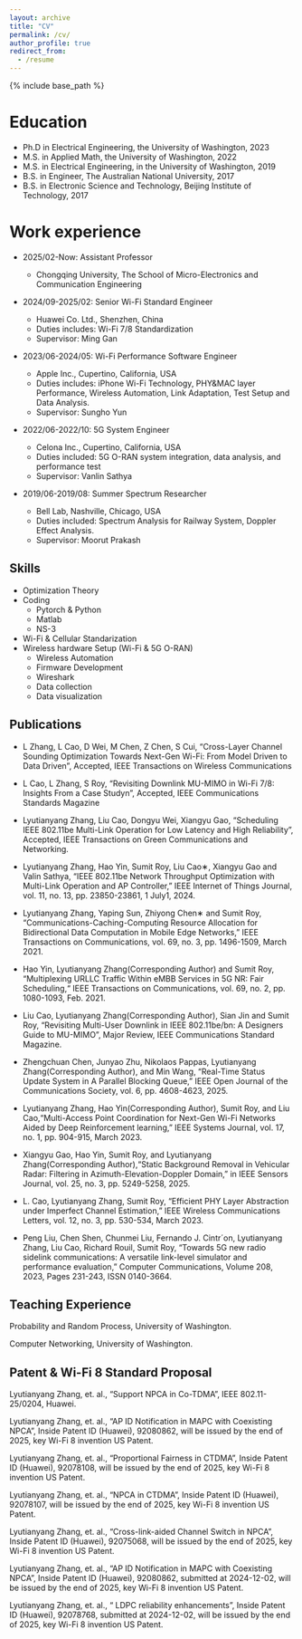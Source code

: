 ```yaml
---
layout: archive
title: "CV"
permalink: /cv/
author_profile: true
redirect_from:
  - /resume
---
```


{% include base_path %}

Education
======
* Ph.D in Electrical Engineering, the University of Washington, 2023
* M.S. in Applied Math, the University of Washington, 2022
* M.S. in Electrical Engineering, in the University of Washington, 2019
* B.S. in Engineer, The Australian National University, 2017
* B.S. in Electronic Science and Technology, Beijing Institute of Technology, 2017

Work experience
======
* 2025/02-Now: Assistant Professor
  * Chongqing University, The School of Micro-Electronics and Communication Engineering

* 2024/09-2025/02: Senior Wi-Fi Standard Engineer
  * Huawei Co. Ltd., Shenzhen, China
  * Duties includes: Wi-Fi 7/8 Standardization
  * Supervisor: Ming Gan

* 2023/06-2024/05: Wi-Fi Performance Software Engineer
  * Apple Inc., Cupertino, California, USA
  * Duties includes: iPhone Wi-Fi Technology, PHY&MAC layer Performance, Wireless Automation, Link Adaptation, Test Setup and Data Analysis. 
  * Supervisor: Sungho Yun

* 2022/06-2022/10: 5G System Engineer
  * Celona Inc., Cupertino, California, USA
  * Duties included: 5G O-RAN system integration, data analysis, and performance test
  * Supervisor: Vanlin Sathya

* 2019/06-2019/08: Summer Spectrum Researcher
  * Bell Lab, Nashville, Chicago, USA
  * Duties included: Spectrum Analysis for Railway System, Doppler Effect Analysis.
  * Supervisor: Moorut Prakash 
  
Skills
------
* Optimization Theory
* Coding
  * Pytorch & Python
  * Matlab
  * NS-3
* Wi-Fi & Cellular Standarization
* Wireless hardware Setup (Wi-Fi & 5G O-RAN)
  * Wireless Automation
  * Firmware Development
  * Wireshark
  * Data collection
  * Data visualization

Publications
-------
* L Zhang, L Cao, D Wei, M Chen, Z Chen, S Cui, “Cross-Layer Channel Sounding Optimization Towards Next-Gen Wi-Fi: From Model Driven to Data Driven”, Accepted, IEEE Transactions on Wireless Communications

* L Cao, L Zhang, S Roy, “Revisiting Downlink MU-MIMO in Wi-Fi 7/8: Insights From a Case Studyn”, Accepted, IEEE Communications Standards Magazine

* Lyutianyang Zhang, Liu Cao, Dongyu Wei, Xiangyu Gao, “Scheduling IEEE 802.11be Multi-Link Operation for Low Latency
and High Reliability”, Accepted, IEEE Transactions on Green Communications and Networking.

* Lyutianyang Zhang, Hao Yin, Sumit Roy, Liu Cao∗, Xiangyu Gao and Valin Sathya, “IEEE 802.11be Network Throughput
Optimization with Multi-Link Operation and AP Controller,” IEEE Internet of Things Journal, vol. 11, no. 13, pp. 23850-23861, 1
July1, 2024.

* Lyutianyang Zhang, Yaping Sun, Zhiyong Chen∗ and Sumit Roy, “Communications-Caching-Computing Resource Allocation for
Bidirectional Data Computation in Mobile Edge Networks,” IEEE Transactions on Communications, vol. 69, no. 3, pp. 1496-1509,
March 2021.

* Hao Yin, Lyutianyang Zhang(Corresponding Author) and Sumit Roy, “Multiplexing URLLC Traffic Within eMBB Services in 5G NR: Fair
Scheduling,“ IEEE Transactions on Communications, vol. 69, no. 2, pp. 1080-1093, Feb. 2021.

* Liu Cao, Lyutianyang Zhang(Corresponding Author), Sian Jin and Sumit Roy, “Revisiting Multi-User Downlink in IEEE 802.11be/bn: A Designers
Guide to MU-MIMO”, Major Review, IEEE Communications Standard Magazine.

* Zhengchuan Chen, Junyao Zhu, Nikolaos Pappas, Lyutianyang Zhang(Corresponding Author), and Min Wang, “Real-Time Status Update System in A
Parallel Blocking Queue,” IEEE Open Journal of the Communications Society, vol. 6, pp. 4608-4623, 2025.

* Lyutianyang Zhang, Hao Yin(Corresponding Author), Sumit Roy, and Liu Cao,“Multi-Access Point Coordination for Next-Gen Wi-Fi Networks Aided
by Deep Reinforcement learning,” IEEE Systems Journal, vol. 17, no. 1, pp. 904-915, March 2023.

* Xiangyu Gao, Hao Yin, Sumit Roy, and Lyutianyang Zhang(Corresponding Author),“Static Background Removal in Vehicular Radar: Filtering in
Azimuth-Elevation-Doppler Domain,” in IEEE Sensors Journal, vol. 25, no. 3, pp. 5249-5258, 2025.

* L. Cao, Lyutianyang Zhang, Sumit Roy, “Efficient PHY Layer Abstraction under Imperfect Channel Estimation,” IEEE
Wireless Communications Letters, vol. 12, no. 3, pp. 530-534, March 2023.

* Peng Liu, Chen Shen, Chunmei Liu, Fernando J. Cintr´on, Lyutianyang Zhang, Liu Cao, Richard Rouil, Sumit Roy, “Towards
5G new radio sidelink communications: A versatile link-level simulator and performance evaluation,” Computer Communications,
Volume 208, 2023, Pages 231-243, ISSN 0140-3664.
  
  
Teaching Experience
------
Probability and Random Process, University of Washington.

Computer Networking, University of Washington.

Patent & Wi-Fi 8 Standard Proposal
------
Lyutianyang Zhang, et. al., “Support NPCA in Co-TDMA”, IEEE 802.11-25/0204, Huawei.

Lyutianyang Zhang, et. al., “AP ID Notification in MAPC with Coexisting NPCA”, Inside Patent ID (Huawei), 92080862, will
be issued by the end of 2025, key Wi-Fi 8 invention US Patent.

Lyutianyang Zhang, et. al., “Proportional Fairness in CTDMA”, Inside Patent ID (Huawei), 92078108, will be issued by the end
of 2025, key Wi-Fi 8 invention US Patent.

Lyutianyang Zhang, et. al., “NPCA in CTDMA”, Inside Patent ID (Huawei), 92078107, will be issued by the end of 2025, key
Wi-Fi 8 invention US Patent.

Lyutianyang Zhang, et. al., “Cross-link-aided Channel Switch in NPCA”, Inside Patent ID (Huawei), 92075068, will be issued
by the end of 2025, key Wi-Fi 8 invention US Patent.

Lyutianyang Zhang, et. al., “AP ID Notification in MAPC with Coexisting NPCA”, Inside Patent ID (Huawei), 92080862,
submitted at 2024-12-02, will be issued by the end of 2025, key Wi-Fi 8 invention US Patent.

Lyutianyang Zhang, et. al., “ LDPC reliability enhancements”, Inside Patent ID (Huawei), 92078768, submitted at 2024-12-02,
will be issued by the end of 2025, key Wi-Fi 8 invention US Patent.

